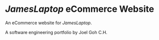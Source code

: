 # <i>JamesLaptop</i> eCommerce Website
An eCommerce website for <i>JamesLaptop</i>.

A software engineering portfolio by Joel Goh C.H. 
